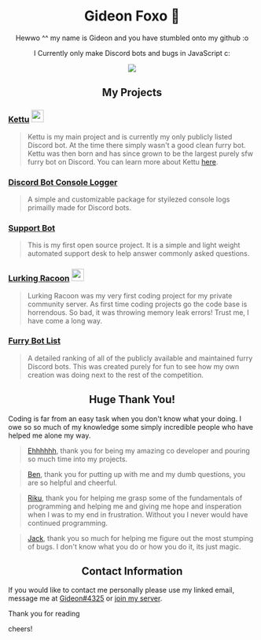 <h1 align="center">Gideon Foxo 🦊</h1>


<p align="center">
    Hewwo ^^ my name is Gideon and you have stumbled onto my github :o
  </p>
  
  <p align="center">
    I Currently only make Discord bots and bugs in JavaScript c:
  </p>
  
<p align="center">
    <img src="https://github-readme-stats.vercel.app/api?username=Gideon-foxo&theme=vision-friendly-dark&show_icons=true" />
  </p>



<h2 align="center">My Projects</h2>


### [Kettu](https://github.com/kettubot) <img src="https://cdn.discordapp.com/icons/685932693908881408/a_97e6f3aa2079900cc95aeb63ae86cbd4.gif" width="25" height="25" />

> Kettu is my main project and is currently my only publicly listed Discord bot. At the time there simply wasn't a good clean furry bot. Kettu was then born and has since grown to be the largest purely sfw furry bot on Discord. You can learn more about Kettu [here](https://github.com/kettubot).

### [Discord Bot Console Logger](https://github.com/Gideon-Foxo/dbot-console-logger)

> A simple and customizable package for styilezed console logs primailly made for Discord bots.

### [Support Bot](https://github.com/Gideon-foxo/support-bot) 

> This is my first open source project. It is a simple and light weight automated support desk to help answer commonly asked questions.

### [Lurking Racoon](https://github.com/Gideon-foxo/Lurking-Racoon) <img src="https://cdn.discordapp.com/avatars/600669425263181850/e5ee8243d18f13ecae936b6b15de4445.png?size=4096" width="25" height="25" />

> Lurking Racoon was my very first coding project for my private community server. As first time coding projects go the code base is horrendous. So bad, it was throwing memory leak errors! Trust me, I have come a long way.

### [Furry Bot List](https://github.com/Gideon-foxo/furry-bots) 

> A detailed ranking of all of the publicly available and maintained furry Discord bots. This was created purely for fun to see how my own creation was doing next to the rest of the competition. 



<h2 align="center">Huge Thank You!</h2>

Coding is far from an easy task when you don't know what your doing. I owe so so much of my knowledge some simply incredible people who have helped me alone my way.

> [Ehhhhhh](https://github.com/eeehh), thank you for being my amazing co developer and pouring so much time into my projects.

> [Ben](https://github.com/Benricheson101), thank you for putting up with me and my dumb questions, you are so helpful and cheerful.

> [Riku](https://github.com/riku5543), thank you for helping me grasp some of the fundamentals of programming and helping me and giving me hope and insperation when I was to my end in frustration. Without you I never would have continued programming.

> [Jack](https://github.com/Jack073), thank you so much for helping me figure out the most stumping of bugs. I don't know what you do or how you do it, its just magic.

 
  
  
<h2 align="center">Contact Information</h2> 

If you would like to contact me personally please use my linked email, message me at [Gideon#4325](https://discord.com/users/524371727812263948) or [join my server](https://discord.gg/HGpFmYBQ26).

Thank you for reading

cheers!


